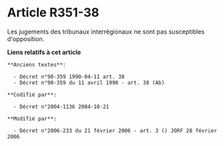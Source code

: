 # Article R351-38

Les jugements des tribunaux interrégionaux ne sont pas susceptibles d'opposition.

**Liens relatifs à cet article**

	**Anciens textes**:

	  - Décret n°90-359 1990-04-11 art. 38
	  - Décret n°90-359 du 11 avril 1990 - art. 38 (Ab)

	**Codifié par**:

	  - Décret n°2004-1136 2004-10-21

	**Modifié par**:

	  - Décret n°2006-233 du 21 février 2006 - art. 3 () JORF 28 février 2006
